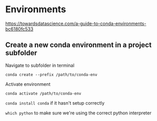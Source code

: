 # Environments

https://towardsdatascience.com/a-guide-to-conda-environments-bc6180fc533

## Create a new conda environment in a project subfolder

Navigate to subfolder in terminal

`conda create --prefix /path/to/conda-env`

Activate environment

`conda activate /path/to/conda-env`

`conda install conda` if it hasn't setup correctly

`which python` to make sure we're using the correct python interpreter